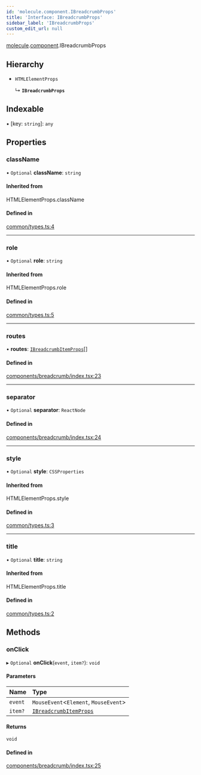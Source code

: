 ```yaml
---
id: 'molecule.component.IBreadcrumbProps'
title: 'Interface: IBreadcrumbProps'
sidebar_label: 'IBreadcrumbProps'
custom_edit_url: null
---
```


[molecule](../namespaces/molecule).[component](../namespaces/molecule.component).IBreadcrumbProps

## Hierarchy

-   `HTMLElementProps`

    ↳ **`IBreadcrumbProps`**

## Indexable

▪ [key: `string`]: `any`

## Properties

### className

• `Optional` **className**: `string`

#### Inherited from

HTMLElementProps.className

#### Defined in

[common/types.ts:4](https://github.com/DTStack/molecule/blob/927b7d39/src/common/types.ts#L4)

---

### role

• `Optional` **role**: `string`

#### Inherited from

HTMLElementProps.role

#### Defined in

[common/types.ts:5](https://github.com/DTStack/molecule/blob/927b7d39/src/common/types.ts#L5)

---

### routes

• **routes**: [`IBreadcrumbItemProps`](molecule.component.IBreadcrumbItemProps)[]

#### Defined in

[components/breadcrumb/index.tsx:23](https://github.com/DTStack/molecule/blob/927b7d39/src/components/breadcrumb/index.tsx#L23)

---

### separator

• `Optional` **separator**: `ReactNode`

#### Defined in

[components/breadcrumb/index.tsx:24](https://github.com/DTStack/molecule/blob/927b7d39/src/components/breadcrumb/index.tsx#L24)

---

### style

• `Optional` **style**: `CSSProperties`

#### Inherited from

HTMLElementProps.style

#### Defined in

[common/types.ts:3](https://github.com/DTStack/molecule/blob/927b7d39/src/common/types.ts#L3)

---

### title

• `Optional` **title**: `string`

#### Inherited from

HTMLElementProps.title

#### Defined in

[common/types.ts:2](https://github.com/DTStack/molecule/blob/927b7d39/src/common/types.ts#L2)

## Methods

### onClick

▸ `Optional` **onClick**(`event`, `item?`): `void`

#### Parameters

| Name    | Type                                                              |
| :------ | :---------------------------------------------------------------- |
| `event` | `MouseEvent`<`Element`, `MouseEvent`\>                            |
| `item?` | [`IBreadcrumbItemProps`](molecule.component.IBreadcrumbItemProps) |

#### Returns

`void`

#### Defined in

[components/breadcrumb/index.tsx:25](https://github.com/DTStack/molecule/blob/927b7d39/src/components/breadcrumb/index.tsx#L25)

